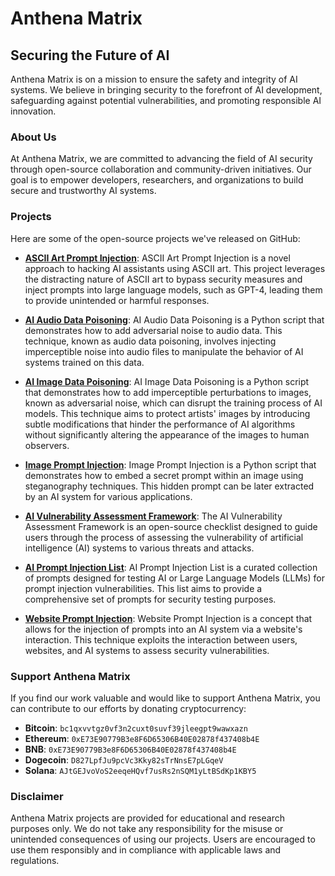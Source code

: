 # Anthena Matrix

## Securing the Future of AI

Anthena Matrix is on a mission to ensure the safety and integrity of AI systems. We believe in bringing security to the forefront of AI development, safeguarding against potential vulnerabilities, and promoting responsible AI innovation.

### About Us

At Anthena Matrix, we are committed to advancing the field of AI security through open-source collaboration and community-driven initiatives. Our goal is to empower developers, researchers, and organizations to build secure and trustworthy AI systems.

### Projects

Here are some of the open-source projects we've released on GitHub:

- **[ASCII Art Prompt Injection](https://github.com/AnthenaMatrix/ASCII-Art-Prompt-Injection)**: ASCII Art Prompt Injection is a novel approach to hacking AI assistants using ASCII art. This project leverages the distracting nature of ASCII art to bypass security measures and inject prompts into large language models, such as GPT-4, leading them to provide unintended or harmful responses.

- **[AI Audio Data Poisoning](https://github.com/AnthenaMatrix/AI-Audio-Data-Poisoning)**: AI Audio Data Poisoning is a Python script that demonstrates how to add adversarial noise to audio data. This technique, known as audio data poisoning, involves injecting imperceptible noise into audio files to manipulate the behavior of AI systems trained on this data.

- **[AI Image Data Poisoning](https://github.com/AnthenaMatrix/AI-Image-Data-Poisoning)**: AI Image Data Poisoning is a Python script that demonstrates how to add imperceptible perturbations to images, known as adversarial noise, which can disrupt the training process of AI models. This technique aims to protect artists' images by introducing subtle modifications that hinder the performance of AI algorithms without significantly altering the appearance of the images to human observers.

- **[Image Prompt Injection](https://github.com/AnthenaMatrix/Image-Prompt-Injection)**: Image Prompt Injection is a Python script that demonstrates how to embed a secret prompt within an image using steganography techniques. This hidden prompt can be later extracted by an AI system for various applications.

- **[AI Vulnerability Assessment Framework](https://github.com/AnthenaMatrix/AI-Vulnerability-Assessment-Framework)**: The AI Vulnerability Assessment Framework is an open-source checklist designed to guide users through the process of assessing the vulnerability of artificial intelligence (AI) systems to various threats and attacks.

- **[AI Prompt Injection List](https://github.com/AnthenaMatrix/AI-Prompt-Injection-List)**: AI Prompt Injection List is a curated collection of prompts designed for testing AI or Large Language Models (LLMs) for prompt injection vulnerabilities. This list aims to provide a comprehensive set of prompts for security testing purposes.

- **[Website Prompt Injection](https://github.com/AnthenaMatrix/Website-Prompt-Injection)**: Website Prompt Injection is a concept that allows for the injection of prompts into an AI system via a website's interaction. This technique exploits the interaction between users, websites, and AI systems to assess security vulnerabilities.

### Support Anthena Matrix

If you find our work valuable and would like to support Anthena Matrix, you can contribute to our efforts by donating cryptocurrency:

- **Bitcoin**: `bc1qxvvtgz0vf3n2cuxt0suvf39jleegpt9wawxazn`
- **Ethereum**: `0xE73E90779B3e8F6D65306B40E02878f437408b4E`
- **BNB**: `0xE73E90779B3e8F6D65306B40E02878f437408b4E`
- **Dogecoin**: `D827LpfJu9pcVc3Kky82sTrNnsE7pLGqeV`
- **Solana**: `AJtGEJvoVoS2eeqeHQvf7usRs2nSQM1yLtBSdKp1KBY5`

### Disclaimer

Anthena Matrix projects are provided for educational and research purposes only. We do not take any responsibility for the misuse or unintended consequences of using our projects. Users are encouraged to use them responsibly and in compliance with applicable laws and regulations.
